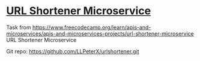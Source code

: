 # [URL Shortener Microservice](https://www.freecodecamp.org/learn/apis-and-microservices/apis-and-microservices-projects/url-shortener-microservice)

Task from https://www.freecodecamp.org/learn/apis-and-microservices/apis-and-microservices-projects/url-shortener-microservice
URL Shortener Microservice

Git repo: https://github.com/LLPeterX/urlshortener.git
